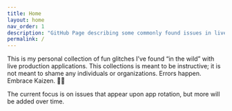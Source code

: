 ```yaml
---
title: Home
layout: home
nav_order: 1
description: "GitHub Page describing some commonly found issues in live, production apps along with code isolating the behavior."
permalink: /
---
```

This is my personal collection of fun glitches I’ve found “in the wild” with live production applications. This collections is meant to be instructive; it is not meant to shame any individuals or organizations. Errors happen. Embrace Kaizen. :man_facepalming:

The current focus is on issues that appear upon app rotation, but more will be added over time.